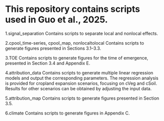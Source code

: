 # This repository contains scripts used in Guo et al., 2025.

1.signal_separation
Contains scripts to separate local and nonlocal effects.

2.cpool_time-series, cpool_map, nonlocaltolocal
Contains scripts to generate figures presented in Sections 3.1–3.3.

3.TOE
Contains scripts to generate figures for the time of emergence, presented in Section 3.4 and Appendix E.

4.attribution_data
Contains scripts to generate multiple linear regression models and output the corresponding parameters. The regression analysis is provided for cropland expansion scenarios, focusing on cVeg and cSoil. Results for other scenarios can be obtained by adjusting the input data.

5.attribution_map
Contains scripts to generate figures presented in Section 3.5.

6.climate
Contains scripts to generate figures in Appendix C.
